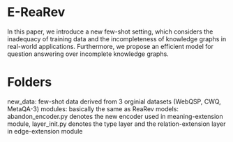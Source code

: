 # E-ReaRev
In this paper, we introduce a new few-shot setting, which considers the inadequacy of training data and the incompleteness of knowledge graphs in real-world applications. Furthermore, we propose an efficient model for question answering over incomplete knowledge graphs. 

# Folders
new_data: few-shot data derived from 3 orginial datasets (WebQSP, CWQ, MetaQA-3)
modules: basically the same as ReaRev
models: abandon_encoder.py denotes the new encoder used in meaning-extension module, layer_init.py denotes the type layer and the relation-extension layer in edge-extension module
